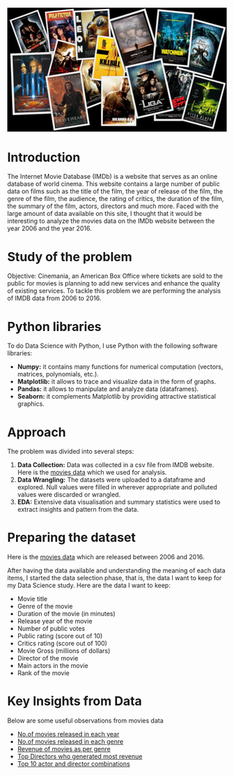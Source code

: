 
[![Movies](https://raw.githubusercontent.com/Harsha92/ExploratoryDataAnalysisUsingPython/main/Movies%20Data%20Analysis/images/movies_image_git.jpeg "Movies")](https://www.google.com/url?sa=i&url=https%3A%2F%2Ftowardsdatascience.com%2Fbuilding-a-movie-genre-classifier-using-a-dataset-created-using-google-images-4752f75a1d79&psig=AOvVaw2xqS3d6PgXt8Di_GRpkIhw&ust=1613185577663000&source=images&cd=vfe&ved=0CAIQjRxqFwoTCMifpuKu4-4CFQAAAAAdAAAAABAn "Movies")

# Introduction

The Internet Movie Database (IMDb) is a website that serves as an online database of world cinema. This website contains a large number of public data on films such as the title of the film, the year of release of the film, the genre of the film, the audience, the rating of critics, the duration of the film, the summary of the film, actors, directors and much more. Faced with the large amount of data available on this site, I thought that it would be interesting to analyze the movies data on the IMDb website between the year 2006 and the year 2016.

# Study of the problem
Objective: Cinemania, an American Box Office where tickets are sold to the public for movies is planning to add new services and enhance the quality of existing services. To tackle this problem we are performing the analysis of IMDB data from 2006 to 2016.

# Python libraries

To do Data Science with Python, I use Python with the following software libraries:
- **Numpy:** it contains many functions for numerical computation (vectors, matrices, polynomials, etc.).
- **Matplotlib:** it allows to trace and visualize data in the form of graphs.
- **Pandas:** it allows to manipulate and analyze data (dataframes).
- **Seaborn:** it complements Matplotlib by providing attractive statistical graphics.

# Approach 

The problem was divided into several steps:

1. **Data Collection:** Data was collected in a csv file from IMDB website. Here is the  [movies data](https://raw.githubusercontent.com/insaid2018/Term-1/master/Data/Projects/1000%20movies%20data.csv "movies data") which we used for analysis.
2. **Data Wrangling:** The datasets were uploaded to a dataframe and explored. Null values were filled in wherever appropriate and polluted values were discarded or wrangled.
3. **EDA:** Extensive data visualisation and summary statistics were used to extract insights and pattern from the data. 

# Preparing the dataset

Here is the [movies data](https://raw.githubusercontent.com/insaid2018/Term-1/master/Data/Projects/1000%20movies%20data.csv "movies data") which are released between 2006 and 2016.

After having the data available and understanding the meaning of each data items, I started the data selection phase, that is, the data I want to keep for my Data Science study.
Here are the data I want to keep:
- Movie title
- Genre of the movie
- Duration of the movie (in minutes)
- Release year of the movie
- Number of public votes
- Public rating (score out of 10)
- Critics rating (score out of 100)
- Movie Gross (millions of dollars)
- Director of the movie
- Main actors in the movie
- Rank of the movie

# Key Insights from Data
Below are some useful observations from movies data
- [No.of movies released in each year](https://raw.githubusercontent.com/Harsha92/ExploratoryDataAnalysisUsingPython/main/Movies%20Data%20Analysis/images/Visualizations/Movies_Year.png "No.of movies released in each year")
- [No.of movies released in each genre](https://raw.githubusercontent.com/Harsha92/ExploratoryDataAnalysisUsingPython/main/Movies%20Data%20Analysis/images/Visualizations/Movies_Genre.png "No.of movies released in each genre")
- [Revenue of movies as per genre](https://raw.githubusercontent.com/Harsha92/ExploratoryDataAnalysisUsingPython/main/Movies%20Data%20Analysis/images/Visualizations/Revenue_Genre.png "Revenue of movies as per genre")
- [Top Directors who generated most revenue](https://raw.githubusercontent.com/Harsha92/ExploratoryDataAnalysisUsingPython/main/Movies%20Data%20Analysis/images/Visualizations/top_Directors.png "Top Directors who generated most revenue")
- [Top 10 actor and director combinations](https://raw.githubusercontent.com/Harsha92/ExploratoryDataAnalysisUsingPython/main/Movies%20Data%20Analysis/images/Visualizations/Actor_Director.png "Top 10 actor and director combinations")

